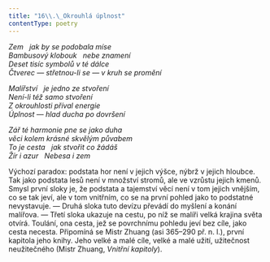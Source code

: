 ```yaml
---
title: "16\\.\_Okrouhlá úplnost"
contentType: poetry
---
```


<section>

_Zem   jak by se podobala míse  
Bambusový klobouk   nebe znamení  
Deset tisíc symbolů v té dálce  
Čtverec — střetnou-li se — v kruh se promění_

</section>

<section>

_Malířství   je jedno ze stvoření  
Není-li též samo stvoření  
Z okrouhlosti příval energie  
Úplnost — hlad ducha po dovršení_

</section>

<section>

_Zář té harmonie pne se jako duha  
věci kolem krásné skvělým půvabem  
To je cesta   jak stvořit co žádáš  
Žír i azur   Nebesa i zem_

</section>


<section>

Výchozí paradox: podstata hor není v jejich výšce, nýbrž v jejich hloubce. Tak jako podstata lesů není v množství stromů, ale ve vzrůstu jejich kmenů. Smysl první sloky je, že podstata a tajemství věcí není v tom jejich vnějším, co se tak jeví, ale v tom vnitřním, co se na první pohled jako to podstatné nevystavuje. — Druhá sloka tuto devízu převádí do myšlení a konání malířova. — Třetí sloka ukazuje na cestu, po níž se malíři velká krajina světa otvírá. Toulání, ona cesta, jež se povrchnímu pohledu jeví bez cíle, jako cesta necesta. Připomíná se Mistr Zhuang (asi 365–290 př. n. l.), první kapitola jeho knihy. Jeho velké a malé cíle, velké a malé užití, užitečnost neužitečného (Mistr Zhuang, _Vnitřní_ _kapitoly_).

</section>
